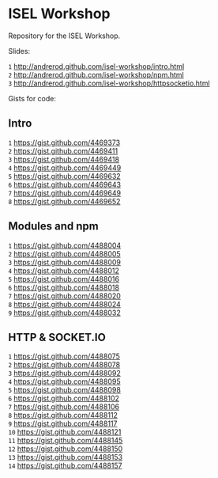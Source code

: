 # ISEL Workshop

Repository for the ISEL Workshop.

Slides:

`1` http://andrerod.github.com/isel-workshop/intro.html<br/>
`2` http://andrerod.github.com/isel-workshop/npm.html<br/>
`3` http://andrerod.github.com/isel-workshop/httpsocketio.html<br/>

Gists for code:

## Intro

`1` https://gist.github.com/4469373<br/>
`2` https://gist.github.com/4469411<br/>
`3` https://gist.github.com/4469418<br/>
`4` https://gist.github.com/4469449<br/>
`5` https://gist.github.com/4469632<br/>
`6` https://gist.github.com/4469643<br/>
`7` https://gist.github.com/4469649<br/>
`8` https://gist.github.com/4469652<br/>

## Modules and npm

`1` https://gist.github.com/4488004<br/>
`2` https://gist.github.com/4488005<br/>
`3` https://gist.github.com/4488009<br/>
`4` https://gist.github.com/4488012<br/>
`5` https://gist.github.com/4488016<br/>
`6` https://gist.github.com/4488018<br/>
`7` https://gist.github.com/4488020<br/>
`8` https://gist.github.com/4488024<br/>
`9` https://gist.github.com/4488032<br/>

## HTTP & SOCKET.IO

`1` https://gist.github.com/4488075<br/>
`2` https://gist.github.com/4488078<br/>
`3` https://gist.github.com/4488092<br/>
`4` https://gist.github.com/4488095<br/>
`5` https://gist.github.com/4488098<br/>
`6` https://gist.github.com/4488102<br/>
`7` https://gist.github.com/4488106<br/>
`8` https://gist.github.com/4488112<br/>
`9` https://gist.github.com/4488117<br/>
`10` https://gist.github.com/4488121<br/>
`11` https://gist.github.com/4488145<br/>
`12` https://gist.github.com/4488150<br/>
`13` https://gist.github.com/4488153<br/>
`14` https://gist.github.com/4488157<br/>

